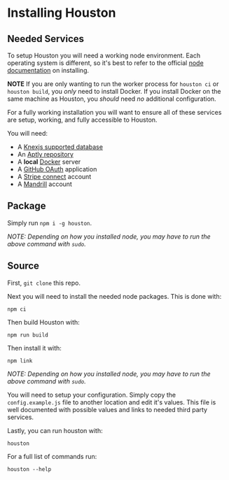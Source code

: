 # Installing Houston

## Needed Services

To setup Houston you will need a working node environment. Each operating system
is different, so it's best to refer to the official
[node documentation](https://nodejs.org/en/download/) on installing.

**NOTE** If you are only wanting to run the worker process for `houston ci`
or `houston build`, you _only_ need to install Docker. If you install Docker
on the same machine as Houston, you _should_ need _no_ additional
configuration.

For a fully working installation you will want to ensure all of these
services are setup, working, and fully accessible to Houston.

You will need:

- A [Knexjs supported database](http://knexjs.org/#Installation-node)
- An [Aptly repository](https://www.aptly.info/)
- A **local** [Docker](https://www.docker.com/) server
- A [GitHub OAuth](https://github.com/organizations/elementary/settings/applications) application
- A [Stripe connect](https://dashboard.stripe.com/account/applications/settings) account
- A [Mandrill](https://mandrillapp.com) account

## Package

Simply run `npm i -g houston`.

_NOTE: Depending on how you installed node, you may have to run the above command
with `sudo`._

## Source

First, `git clone` this repo.

Next you will need to install the needed node packages. This is done with:
```shell
npm ci
```

Then build Houston with:
```shell
npm run build
```

Then install it with:
```shell
npm link
```

_NOTE: Depending on how you installed node, you may have to run the above command
with `sudo`._

You will need to setup your configuration. Simply copy the `config.example.js`
file to another location and edit it's values. This file is well documented with
possible values and links to needed third party services.

Lastly, you can run houston with:
```shell
houston
```

For a full list of commands run:
```shell
houston --help
```
